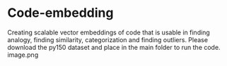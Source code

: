 # Code-embedding
Creating scalable vector embeddings of code that is usable in finding analogy, finding similarity, categorization and finding outliers.
Please download the py150 dataset and place in the main folder to run the code.
image.png